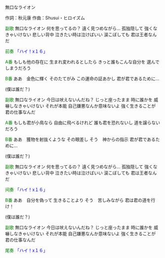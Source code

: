 無口なライオン

作詞：秋元康
作曲：Shusui・ヒロイズム

<font color=green>副歌</font>
無口なライオン
何を思ってるの？
遠く見つめながら…
孤独隠して
強くなきゃいけない
悲しい背中
泣きたい時は泣けばいい
涙こぼしても
君は王者なんだ

<font color=green>前奏</font>
<font color=blue>「ハイ！x１６」</font> 

<font color=green>A番</font>
もしも他の存在に
生まれ変われるとしたら
きっと誰もこんな自分を
選んでしまうだろう

<font color=green>B番</font>
ああ　金色に輝く
そのたてがみ
この運命の証あかし
君が君であるために…

(僕は誰だ？)

<font color=green>副歌</font>
無口なライオン
今日は吠えないんだね？
じっと座ったまま
時に誰かを
威嚇しなきゃいけない
それが本能
自己嫌悪なんか意味ないよ
強く生きることが
君の仕事なんだ

<font color=green>A番</font>
もしも君が小鳥なら
自由に飛べるけれど
誰も君を恐れないし
道を譲らないだろう

<font color=green>B番</font>
ああ　獲物を射抜くような
その眼差し
そう　神からの指示
君が君であるために…

(僕は誰だ？)

<font color=green>副歌</font>
無口なライオン
何を思ってるの？
遠く見つめながら…
孤独隠して
強くなきゃいけない
悲しい背中
泣きたい時は泣けばいい
涙こぼしても
君は王者なんだ

<font color=green>间奏</font>
<font color=blue>「ハイ！x１６」</font> 

<font color=green>B番</font>
ああ　自分を偽って
生きることより
そう　苦しみながら
君は君の道を行け！

(僕は誰だ？)

<font color=green>副歌</font>
無口なライオン
今日は吠えないんだね？
じっと座ったまま
時に誰かを
威嚇しなきゃいけない
それが本能
自己嫌悪なんか意味ないよ
強く生きることが
君の仕事なんだ

<font color=green>尾奏</font>
<font color=blue>「ハイ！x１６」</font> 
